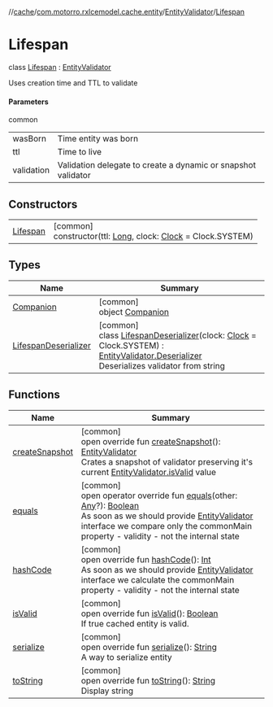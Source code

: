 //[cache](../../../../index.md)/[com.motorro.rxlcemodel.cache.entity](../../index.md)/[EntityValidator](../index.md)/[Lifespan](index.md)

# Lifespan

class [Lifespan](index.md) : [EntityValidator](../index.md)

Uses creation time and TTL to validate

#### Parameters

common

| | |
|---|---|
| wasBorn | Time entity was born |
| ttl | Time to live |
| validation | Validation delegate to create a dynamic or snapshot validator |

## Constructors

| | |
|---|---|
| [Lifespan](-lifespan.md) | [common]<br>constructor(ttl: [Long](https://kotlinlang.org/api/latest/jvm/stdlib/kotlin/-long/index.html), clock: [Clock](../../../../../common/com.motorro.rxlcemodel.common/-clock/index.md) = Clock.SYSTEM) |

## Types

| Name | Summary |
|---|---|
| [Companion](-companion/index.md) | [common]<br>object [Companion](-companion/index.md) |
| [LifespanDeserializer](-lifespan-deserializer/index.md) | [common]<br>class [LifespanDeserializer](-lifespan-deserializer/index.md)(clock: [Clock](../../../../../common/com.motorro.rxlcemodel.common/-clock/index.md) = Clock.SYSTEM) : [EntityValidator.Deserializer](../-deserializer/index.md)<br>Deserializes validator from string |

## Functions

| Name | Summary |
|---|---|
| [createSnapshot](create-snapshot.md) | [common]<br>open override fun [createSnapshot](create-snapshot.md)(): [EntityValidator](../index.md)<br>Crates a snapshot of validator preserving it's current [EntityValidator.isValid](../is-valid.md) value |
| [equals](equals.md) | [common]<br>open operator override fun [equals](equals.md)(other: [Any](https://kotlinlang.org/api/latest/jvm/stdlib/kotlin/-any/index.html)?): [Boolean](https://kotlinlang.org/api/latest/jvm/stdlib/kotlin/-boolean/index.html)<br>As soon as we should provide [EntityValidator](../index.md) interface we compare only the commonMain property - validity - not the internal state |
| [hashCode](hash-code.md) | [common]<br>open override fun [hashCode](hash-code.md)(): [Int](https://kotlinlang.org/api/latest/jvm/stdlib/kotlin/-int/index.html)<br>As soon as we should provide [EntityValidator](../index.md) interface we calculate the commonMain property - validity - not the internal state |
| [isValid](is-valid.md) | [common]<br>open override fun [isValid](is-valid.md)(): [Boolean](https://kotlinlang.org/api/latest/jvm/stdlib/kotlin/-boolean/index.html)<br>If true cached entity is valid. |
| [serialize](serialize.md) | [common]<br>open override fun [serialize](serialize.md)(): [String](https://kotlinlang.org/api/latest/jvm/stdlib/kotlin/-string/index.html)<br>A way to serialize entity |
| [toString](to-string.md) | [common]<br>open override fun [toString](to-string.md)(): [String](https://kotlinlang.org/api/latest/jvm/stdlib/kotlin/-string/index.html)<br>Display string |
